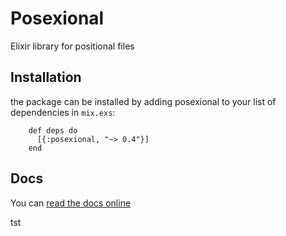 # Posexional

Elixir library for positional files

## Installation

the package can be installed by adding posexional to your list of dependencies in `mix.exs`:

        def deps do
          [{:posexional, "~> 0.4"}]
        end

## Docs

You can [read the docs online](https://hexdocs.pm/posexional/Posexional.html)


tst